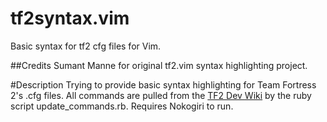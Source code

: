 tf2syntax.vim
=============

Basic syntax for tf2 cfg files for Vim.

##Credits
Sumant Manne for original tf2.vim syntax highlighting project.

#Description
Trying to provide basic syntax highlighting for Team Fortress 2's .cfg files.
All commands are pulled from the [TF2 Dev Wiki](https://developer.valvesoftware.com/wiki/List_of_TF2_console_commands_and_variables)
by the ruby script update_commands.rb. Requires Nokogiri to run.

